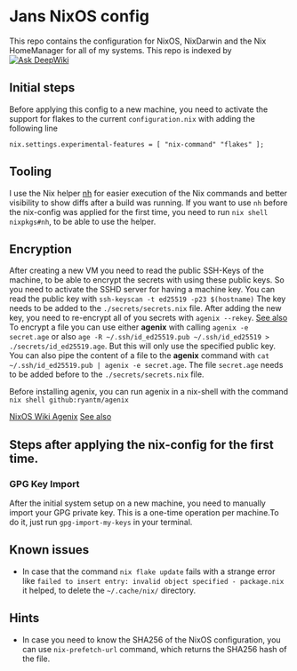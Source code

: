 # Jans NixOS config

This repo contains the configuration for NixOS, NixDarwin and the Nix HomeManager for all of my systems. This repo is indexed by [![Ask DeepWiki](https://deepwiki.com/badge.svg)](https://deepwiki.com/janbaer/nixos-config)

## Initial steps

Before applying this config to a new machine, you need to activate the support for flakes to the current `configuration.nix` with adding the following line

`nix.settings.experimental-features = [ "nix-command" "flakes" ];`

## Tooling

I use the Nix helper [nh](https://github.com/viperML/nh) for easier execution of the Nix commands and better visibility to show diffs after a build was running.
If you want to use `nh` before the nix-config was applied for the first time, you need to run `nix shell nixpkgs#nh`, to be able to use the helper.

## Encryption

After creating a new VM you need to read the public SSH-Keys of the machine, to be able to encrypt the secrets with using these public keys. So you need to activate the SSHD server for having a machine key.
You can read the public key with `ssh-keyscan -t ed25519 -p23 $(hostname)` The key needs to be added to the `./secrets/secrets.nix` file. After adding the new key, you need to re-encrypt all of you secrets with `agenix --rekey`. [See also](https://github.com/ryantm/agenix?tab=readme-ov-file#rekeying)
To encrypt a file you can use either **agenix** with calling `agenix -e secret.age` or also `age -R ~/.ssh/id_ed25519.pub ~/.ssh/id_ed25519 > ./secrets/id_ed25519.age`. But this will only use the specified public key.
You can also pipe the content of a file to the **agenix** command with `cat ~/.ssh/id_ed25519.pub | agenix -e secret.age`. The file `secret.age` needs to be added before to the `./secrets/secrets.nix` file.

Before installing agenix, you can run agenix in a nix-shell with the command `nix shell github:ryantm/agenix`

[NixOS Wiki Agenix](https://nixos.wiki/wiki/Agenix)
[See also](https://jonascarpay.com/posts/2021-07-27-agenix.html)

## Steps after applying the nix-config for the first time.

### GPG Key Import

After the initial system setup on a new machine, you need to manually import your GPG private key. This is a one-time operation per machine.To do it, just run `gpg-import-my-keys` in your terminal.

## Known issues

- In case that the command `nix flake update` fails with a strange error like `failed to insert entry: invalid object specified - package.nix` it helped, to delete the `~/.cache/nix/` directory.

## Hints

- In case you need to know the SHA256 of the NixOS configuration, you can use `nix-prefetch-url` command, which returns the SHA256 hash of the file.
